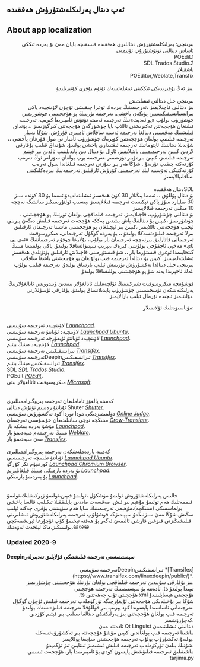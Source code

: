 ## ئەپ دىتال يەرلىكلەشتۈرۈش ھەققىدە 
## About app localization

<p align="right">
  بىرىنچى: يەرلىكلەشتۈرۈش دىتاللىرى ھەققىدە قىسقىچە بايان
مەن بۇ يەردە ئىككى ئاساس دىتالنى تونۇشتۇرۇپ ئۆتىمەن<br>
POEdit.1<br>
SDL Trados Studio.2<br>
باشقىلار<br>
POEditor,Weblate,Transfix<br>
<br>
بىز ئەڭ يۇقىرىدىكى ئىككىنى ئىشلەتسەك ئۈنۈم يۇقرى كۆتىرىلىدۇ.
<br><br>
بىرىنچى خىل دىتالنى ئىشلىتىش<br>
بىز دىتالنى قاچىلايمىز ،تەرجىمىنىڭ بىردەك توغرا چىقىشى ئۈچۈن لاۋىنچپەد  ياكى تىرانسىانسىفىكىستىن پۈتكەن ياخشى. تەرجىمە تۈرىنىڭ پو ھۆججىتىنى چۈشۈرىمىز.
چۈشۈرۈپ بولۇپ «پو ئەدېت»نىڭ تەرجىمە ئەستە تۇتۇش ئامبىرىغا كىرىپ، تەرجىمە قىلىنغان ھۆججەتتن ئەكىرىشنى تاللاپ بايا چۈشۈرگەن ھۆججەتنى كىرگۈزىمىز ،، بۇنداق قىلىشنىڭ مەقسىتى دىتالغا تەرجىمە ئەستە ساقلاش ئامبىرى قۇرۇش. شۇڭا تەييار تەرجىمە قىلىنىپ بولغان ھۆججەتتىن كۆپرەك چۈشۈرۈپ ئامبار نى مول قۇرغان ياخشى ،، شۇندىلا دىتالنىڭ ئاپتوماتىك تەرجىمە ئىقتىدارى ياخشى بولىدۇ.
شۇنداق قىلىپ يۇقارقى لاردىن كىيىن تەرجىمىمىنى باشلايمىز. ئاۋال بۇ دىتال دىن پايدىلىنىپ ئالدىن بىر قېتىم تەرجىمە قىلىمىز، كىيىن بىرمۇبىر تۈزىتىمىز .تەرجىمە بوپ بولغان سۆزلەر ئوڭ تەرەپ كۆزنەكتە چىقىپ تۇرىدۇ . شۇڭا ھەر بىر سۆزنى تەرجىمە قىلغاندا سول تەرەپ كۆزنەكتىكى تەۋسىيە لىك تەرجىمىنى كۆرۈش ئارقىلىق تەرجىمەنىڭ بىردەكلىكىنى ساقلىيالايسىز.
<br><br>
دىتال ھەققىدەSDL<br>
بۇ دىتال پۇللۇق ،، ئەمما يىڭىلار 30 كۈن ھەقسىز ئىشلىتەلەيدۇ.ئەمما بۇ 30 كۈندە سىز 30 مىليارد سۆز ياكى تېكىست تەرجىمە قىلالايسىز ،بىسىپ ئولتۇرسىڭىز سائىتىگە نەچچە 10 مىڭنى تەرجىمە قىلالايسىز<br>.
بۇ دىتالنى چۈشۈرۈپ، قاچىلايمىز،
تەرجىمە قىلماقچى بولغان تۈرنىڭ پو ھۆججىتىنى چۈشۈرىمىز ،كىيىن بۇ دىتالنىڭ باش بىتىدىن يەككە ھۆججەت تەرجىمە قىلىش دىگەن يېرىنى ئېچىپ ھۆججەتنى تاللايمىز ،كىيىن بىز ئېچىلغان پو ھۆججىتىنى ماشىنا تەرجىمان ئارقىلىق بىرلا تەرجىمە قىلىۋەتسەكلا بولىدۇ ،، بۇ يەردە گوگۇل تەرجىمانى، مىكروسوفىت تەرجىمانى قاتارلىق بىرنەچچە تەرجىمان بار بولۇپ، بۇلارغا چوقۇم تەرجىماننىڭ «ئەي پى ئاي» مەخپى ئاچقۇچى بولۇشى كىرەك ،بېرىپ
 سېتىۋالساقلا بولىدۇ. ياكى بولمىسا مىنىڭ گىتخابىمدا ئوغرى قىستۇرما بار ،، شۇ قىستۇرمىنى قاچىلاش ئارقىلىق پۈتۈنلەي ھەقسىز ئىشلىتەلەيسىز.
كىيىن بۇ دىتالدا تەرجىمە قىپ بولۇنغان پو ھۆججىتىنى باشقا ساقلاپ بىرىنچى خىل دىتالدا تەكشۈرۈش تۈزىتىش ئېلىپ بارساق بولىدۇ.
تەرجىمە قىلىپ بولۇپ ئەڭ ئاخېرىدا يەنە شۇ پو ھۆججىتىنى  يوللىساقلا بولىدۇ.
<br><br>
قوشۇمچە مىكروسوفىت شىركىتىنىڭ ئۆلچەملىك ئاتالغۇلار بىتىدىن ۋىندوۋىس ئاتالغۇلارنىڭ يەرلىكلەشكەن نۇسخىسىنى چۈشۈرۈپ پايدىلانساق بولىدۇ.
يۇقارقى ئۇسۇللارنى دۆلىتىمىز ئىچىدە نۇرمال ئېلىپ بارالايمىز.
</p>
<p align="right">
 مۇناسىۋەتلىك ئۇلانمىلار:<br><br>

  

لاۋىنچپەد تەرجىمە سۇپىسى *[Launchpad](https://translations.launchpad.net)*.<br>
لاۋىنچپەد ئۇبانتۇ تەرجىمە سۇپىسى *[Launchpad Ubuntu](https://translations.launchpad.net/ubuntu/+translations)*.<br>
لاۋىنچپەد ئۇبانتۇ ئۇيغۇرچە تەرجىمە سۇپىسى *[Launchpad](https://translations.launchpad.net/ubuntu/focal/+lang/ug)*.<br>
لاۋىنچپەد مىنىڭ بېتىم *[Launchpad](https://launchpad.net/~abdusalamstd)*.<br>
تىرانسفىكىس تەرجىمە سۇپىسى *[Transifex](https://www.transifex.com/)*.<br>
تەرجىمە سۇپىسىDeepinتىرانسفىكىس *[Transifex](https://www.transifex.com/linuxdeepin/public/)*.<br>
تىرانسفىكىس مېنىڭ بىتېم *[Transifex](https://www.transifex.com/user/profile/Abdusalam/)*.<br>
SDL *[SDL Trados Studio](https://www.sdl.com/)*.<br>
POEdit *[POEdit](https://poedit.net)*.<br>
مىكروسوفىت ئاتالغۇلار بىتى *[Microsoft](https://www.microsoft.com/en-us/language/Terminology)*.<br>
<br><br>
كەمىنە يالغۇز تاماملىغان تەرجىمە پىروگىراممىللىرى<br>
ئۇبانتۇ رەسىم تۇتۇش دىتالى Shuter *[Shutter](https://translations.launchpad.net/shutter)*.<br>
دۆلىتىمىزدىكى مودا توردا كود تەكشۈرۈش سۇپىسى *[Online Judge](https://github.com/zhblue/hustoj)*.<br>
مىنىڭچە نوچى سانىلىدىغان خۇسۇسىي تەرجىمان *[Crow-Translate](https://github.com/crow-translate/crow-translate)*.<br>
مۇشۇ يەردە پىشكە بار *[Launchpad](https://translations.launchpad.net/~abdusalamstd/+activity)*.<br>
مىنىڭ تەرجىمەم مىيەدىمۇ بار *[Weblate](https://hosted.weblate.org/user/Abdusalam/)*.<br>
مەن مىيەدىمۇ بار *[Transfex](https://www.transifex.com/user/profile/Abdusalam/)*.<br>
<br>
كەمىنە ياردەملەشكەن تەرجىمە پىروگىراممىللىرى<br>
ئۇبانتۇ تىلىمچە تەرجىمىسى *[Launchpad Ubuntu](https://translations.launchpad.net/ubuntu/focal/+lang/ug)*.<br>
كورنىيۇم تكر كۆرگۈ *[Launchpad Chromium Browser](https://translations.launchpad.net/chromium-browser/translations/+lang/ug)*.<br>
بۇ يەردە بارمىكى مىنىڭ قىلغانلىرىم *[Launchpad](https://translations.launchpad.net)*.<br>
بۇ يەردىمۇ بارمىكى *[Launchpad](https://launchpad.net)*.<br>
<br><br>
خالىس يەرلىكلەشتۈرۈش تولىمۇ مۈشكۈل ،تولىمۇ قىيىن،تولىمۇ زېركىشلىك،تولىمۇ قىممەتلىك ھەم تولىمۇ مۇھېم بىر ئىش. مەقسەت ماددىي بايلىققىلا تىكىلىپ قالسا ياخشى بولماسمىكى (مىنىڭچە)،مۇھېمى تەرجىمىنىڭ ساپا ھەم سۈپىتىنى يۇقرى چەكتە ئېلىپ مىڭىش.شۇڭا مەن سىزنىڭمۇ سېپىمىزگە قوشۇلۇپ تەرجىمە يەرلىكلەشتۈرۈش ئىشلىرىنى قىلىشىڭىزنى قىزغىن قارشى ئالىمەن.ئەگەر بۇ ھەقتە تېخىمۇ كۆپ ئۇچۇرغا ئېرىشمەكچى بولسىڭىز،ماڭا ئېلخەت ئەۋەتىڭ.😄😘😁
 </p>

###  Updated 2020-9   
####  Deepinسېستىمىسنى تەرجىمە قىلىشتىكى قۇلايلىق تەدبىرلەر  

<p align="right">
تەرجىمە سۇپىسىDeepinتىرانسفىكىس *[Transifex](https://www.transifex.com/linuxdeepin/public/)*.<br>
  بىز يۇقارقى سۇپىدىن تەرجىمە قىلماقچى بولغان تۈرنىڭ ھۆججىتىنى چۈشۈرىمىز. <br>
  ئادەتتە بۇ سېستىمىنىڭ تەرجىمە ھۆججىتى .ts تىپىدا بولىدۇ  <br>
  .ts ھۆججىتى تۈپ جەھەتتىن xml ھۆججىتى ھېساپلىنىدۇ <br>
  شۇڭا بىز بۇخىلدىكى ھۆججەتنى ئۇيغۇرچىگە تۈركۈملەپ تەرجىمە قىلىش ئۈچۈن گوگۇل تەرجىمانى ئاساسىدا پايسوندا كود يېزىپ بىر قوللۇقلا تەرجىمە قىلىۋەتسەك بولىدۇ.<br>
  تەرجىمە قىپ بولغان ھۆججەتنى بىز يەرلىكتىكى دىتالغا سىلىپ بىر قېتىم كۆزدىن كەچۈرۋىتىمىز.<br>
  ئادەتتە مەن Qt Linguist دىتالىنى ئىشلىتىمەن <br>
  ماشىنا تەرجىمە قىپ بولغاندىن كىيىن مۇشۇ ھۆججەتتە بىر تەكشۈرۋەتسەكلە بولىدۇ،تەكشۈرۈپ بولۇپ تەرجىمە ھۆججىتىنى سۇپىغا يوللايمىز.<br>
  شۇنىڭ بىلەن تۈركۈملەپ  تەرجىمە قىلىش ئىشىمىز ئىنتايىن تىز تۈگەيدۇ.<br>
  ماشىنىلىق تەرجىمە قىلىۋىتىش پايسون كودى بۇ ئامبىرىمدا بار، ھۆججەت ئىسمى tarjima.py <br>
  <br>
  
</p>
